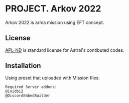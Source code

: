 
# PROJECT. Arkov 2022

Arkov 2022 is arma mission using EFT concept.


## License

[APL-ND](https://www.bohemia.net/community/licenses/arma-public-license-nd) is standard license for Astral's contibuted codes.



## Installation

Using preset that uploaded with Mission files. 
```
Required Server addons:
@inidbi2
@DiscordEmbedBuilder
```